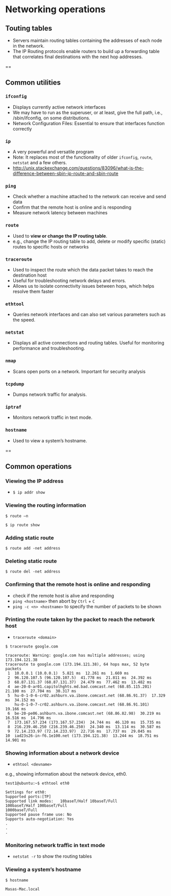 # Networking operations

## Touting tables
- Servers maintain routing tables containing the addresses of each node in the network.
- The IP Routing protocols enable routers to build up a forwarding table that correlates final destinations with the next hop addresses.

==

## Common utilities

### `ifconfig` 
- Displays currently active network interfaces
- We may have to run as the superuser, or at least, give the full path, i.e., /sbin/ifconfig, on some distributions.
- Network Configuration Files: Essential to ensure that interfaces function correctly

### `ip` 
- A very powerful and versatile program
- Note:  It replaces most of the functionality of older `ifconfig`, `route`, `netstat` and a few others.
- http://unix.stackexchange.com/questions/83096/what-is-the-difference-between-sbin-ip-route-and-sbin-route

### `ping` 
-  Check whether a machine attached to the network can receive and send data
-  Confirm that the remote host is online and is responding
-  Measure network latency between machines

### `route` 

- Used to **view or change the IP routing table**.
- e.g., change the IP routing table to add, delete or modify specific (static) routes to specific hosts or networks

### `traceroute` 

- Used to inspect the route which the data packet takes to reach the destination host
- Useful for troubleshooting network delays and errors.
- Allows us to isolate connectivity issues between hops, which helps resolve them faster

### `ethtool`
- Queries network interfaces and can also set various parameters such as the speed.

### `netstat` 
- Displays all active connections and routing tables. Useful for monitoring performance and troubleshooting.

### `nmap`    
- Scans open ports on a network. Important for security analysis

### `tcpdump` 
- Dumps network traffic for analysis.

### `iptraf`
- Monitors network traffic in text mode.

### `hostname`
- Used to view a system’s hostname.

==

## Common operations

### Viewing the IP address
- `$ ip addr show`

### Viewing the routing information
```
$ route –n
```

```
$ ip route show
```

### Adding static route
```
$ route add -net address
```

### Deleting static route
```
$ route del -net address
```

### Confirming that the remote host is online and responding
-  check if the remote host is alive and responding
-  `ping <hostname>` then abort by `Ctrl` + `C`
-  `ping -c <n> <hostname>` to specify the number of packets to be shown

### Printing the route taken by the packet to reach the network host
- `traceroute <domain>`

```
$ traceroute google.com

traceroute: Warning: google.com has multiple addresses; using 173.194.121.38
traceroute to google.com (173.194.121.38), 64 hops max, 52 byte packets
 1  10.0.0.1 (10.0.0.1)  5.821 ms  12.261 ms  1.669 ms
 2  96.120.107.5 (96.120.107.5)  41.778 ms  21.811 ms  24.392 ms
 3  68.87.131.37 (68.87.131.37)  24.479 ms  77.462 ms  13.482 ms
 4  ae-20-0-ar01.capitolhghts.md.bad.comcast.net (68.85.115.201)  21.100 ms  27.704 ms  30.317 ms
 5  hu-0-1-0-6-cr02.ashburn.va.ibone.comcast.net (68.86.91.37)  17.329 ms  34.152 ms
    hu-0-1-0-7-cr02.ashburn.va.ibone.comcast.net (68.86.91.101)  19.166 ms
 6  be-20-pe06.ashburn.va.ibone.comcast.net (68.86.82.98)  30.219 ms  16.516 ms  14.796 ms
 7  173.167.57.234 (173.167.57.234)  24.744 ms  46.120 ms  15.735 ms
 8  216.239.46.250 (216.239.46.250)  24.340 ms  13.114 ms  30.587 ms
 9  72.14.233.97 (72.14.233.97)  22.716 ms  17.737 ms  29.045 ms
10  iad23s26-in-f6.1e100.net (173.194.121.38)  13.244 ms  18.751 ms  14.901 ms
```

### Showing information about a network device
- `ethtool <devname>`

e.g., showing information about the network device, eth0.
```
test1@ubuntu:~$ ethtool eth0

Settings for eth0:
Supported ports:[TP]    
Supported link modes:   10baseT/Half 10baseT/Full
100baseT/Half 100baseT/Full
1000baseT/Full
Supported pause frame use: No   
Supports auto-negotiation: Yes  
.
.
.
```

### Monitoring network traffic in text mode
- `netstat -r` to show the routing tables

### Viewing a system’s hostname

```
$ hostname

Masas-Mac.local
```
